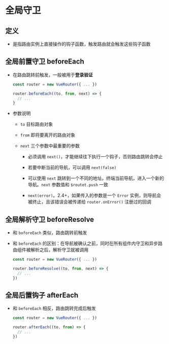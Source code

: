 # 全局守卫

## 定义

  - 是指路由实例上直接操作的钩子函数，触发路由就会触发这些钩子函数

## 全局前置守卫 beforeEach

  - 在路由跳转前触发，一般被用于**登录验证**

    ```javascript
    const router = new VueRouter({ ... })

    router.beforeEach((to, from, next) => {
      // ...
    }
    ```

  - 参数说明

      - `to` 目标路由对象

      - `from` 即将要离开的路由对象

      - `next` 三个参数中最重要的参数

          - 必须调用 `next()`，才能继续往下执行一个钩子，否则路由跳转会停止

          - 若要中断当前的导航，可以调用 `next(false)`

          - 可以使用 `next` 跳转到一个不同的地址。终端当前导航，进入一个新的导航。`next` 参数值和 `$routet.push` 一致

          - `next(error)`。2.4+，如果传入的参数是一个 `Error` 实例，则导航会被终止，且该错误会被传递给 `router.onError()` 注册过的回调

## 全局解析守卫 beforeResolve

  - 和 `boforeEach` 类似，路由跳转前触发

  - 和 `beforeEach` 的区别：在导航被确认之前，同时在所有组件内守卫和异步路由组件被解析之后，解析守卫就被调用

    ```javascript
    const router = new VueRouter({ ... })

    router.beforeResolve((to, from, next) => {
      // ...
    })
    ```

## 全局后置钩子 afterEach

  - 和 `beforeEach` 相反，路由跳转完成后触发

    ```javascript
    const router = new VueRouter({ ... })

    router.afterEach((to, from) => {
      // ...
    })
    ```
